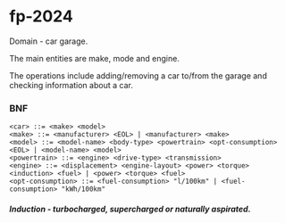 # fp-2024

Domain - car garage.

The main entities are make, mode and engine.

The operations include adding/removing a car to/from the garage and checking information about a car.

### BNF

```
<car> ::= <make> <model>
<make> ::= <manufacturer> <EOL> | <manufacturer> <make>
<model> ::= <model-name> <body-type> <powertrain> <opt-consumption> <EOL> | <model-name> <model>
<powertrain> ::= <engine> <drive-type> <transmission>
<engine> ::= <displacement> <engine-layout> <power> <torque> <induction> <fuel> | <power> <torque> <fuel>
<opt-consumption> ::= <fuel-consumption> "l/100km" | <fuel-consumption> "kWh/100km"
```
##### Induction - turbocharged, supercharged or naturally aspirated.
